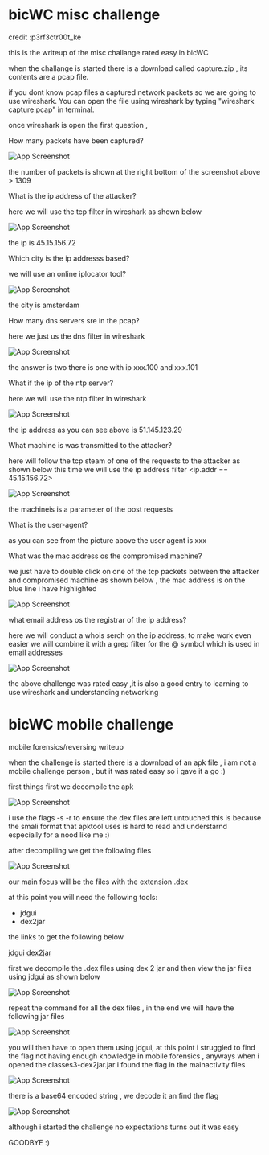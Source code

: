 
# bicWC misc challenge

credit :p3rf3ctr00t_ke

this is the writeup of the misc challange rated easy in bicWC


when the challange is started there is a download called capture.zip , its contents are a pcap file.

if you dont know pcap files a captured network packets so we are going to use wireshark. You can open the file using wireshark by typing "wireshark capture.pcap" in terminal.


once wireshark is open the first question ,

How many packets have been captured?



![App Screenshot](https://github.com/p0pparaz1/bicWC/blob/main/Screenshot%20from%202023-03-01%2007-28-48.png)

the number of packets is shown at the  right bottom of the screenshot above > 1309


What is the ip address of the attacker?


here we will use the tcp filter in wireshark as shown below



![App Screenshot](https://github.com/p0pparaz1/bicWC/blob/main/Screenshot%20from%202023-03-01%2008-09-44.png)

the ip is 45.15.156.72

Which city is the ip addresss based?

we will use an online iplocator tool?



![App Screenshot](https://github.com/p0pparaz1/bicWC/blob/main/Screenshot%20from%202023-03-01%2007-37-57.png)


the city is amsterdam

How many dns servers sre in the pcap?

here we just us the dns filter in wireshark 



![App Screenshot](https://github.com/p0pparaz1/bicWC/blob/main/Screenshot%20from%202023-03-01%2007-39-57.png)


the answer is two there is one with ip xxx.100 and xxx.101


What if the ip of the ntp server?


here we will use the ntp filter in wireshark



![App Screenshot](https://github.com/p0pparaz1/bicWC/blob/main/Screenshot%20from%202023-03-01%2008-09-52.png)

the ip address as you can see above is 51.145.123.29

What machine is was transmitted to the attacker?

here will follow the tcp steam of one of the requests to the attacker as shown below  this time we will use the ip address filter <ip.addr == 45.15.156.72>




![App Screenshot](https://github.com/p0pparaz1/bicWC/blob/main/Screenshot%20from%202023-03-01%2007-45-38.png)


the machineis is a parameter of the post requests

What is the user-agent?

as you can see from the picture above the user agent is xxx

What was the mac address os the compromised machine?


we just have to double click on one of the tcp packets between the attacker and compromised machine as shown below , the mac address is on the blue line i have highlighted





![App Screenshot](https://github.com/p0pparaz1/bicWC/blob/main/Screenshot%20from%202023-03-01%2007-50-18.png)


what email address os the registrar of the ip address?


here we will conduct a whois serch on the ip address, to make work even easier we will combine it with a grep filter for the @ symbol which is used in email addresses





![App Screenshot](https://github.com/p0pparaz1/bicWC/blob/main/Screenshot%20from%202023-03-01%2007-53-54.png)
  
  
  
 the above challenge was rated easy ,it is also a good entry to learning to use wireshark and understanding networking
  
  
  
# bicWC mobile challenge

mobile forensics/reversing writeup


when the challenge is started there is a download of an apk file
, i am not a mobile challenge person , but it was rated easy so i gave it a go :)

first things first we decompile the apk




![App Screenshot](https://github.com/p0pparaz1/bicWC/blob/main/Screenshot%20from%202023-03-01%2008-20-48.png)

i use the flags -s -r to ensure the  dex files are left untouched this is because the smali format that apktool uses is hard to read and understarnd especially for a nood like me :)

after decompiling we get the following files



![App Screenshot](https://github.com/p0pparaz1/bicWC/blob/main/Screenshot%20from%202023-03-01%2008-19-57.png)


our main focus will be the files with the extension .dex 


at this point you will need the following tools:

- jdgui
- dex2jar

the links to get the following below 

[jdgui](http://java-decompiler.github.io/)
[dex2jar](https://gitlab.com/kalilinux/packages/dex2jar)

first we decompile the .dex files using dex 2 jar and then view the jar files using jdgui as shown below



![App Screenshot](https://github.com/p0pparaz1/bicWC/blob/main/Screenshot%20from%202023-03-01%2008-27-01.png)

repeat the command for all the dex files , in the end we will have  the following jar files



![App Screenshot](https://github.com/p0pparaz1/bicWC/blob/main/Screenshot%20from%202023-03-01%2008-28-12.png)


you will then have to open them using jdgui, at this point i struggled to find the flag not having enough knowledge in mobile forensics , anyways when i opened the classes3-dex2jar.jar  i found the flag in the mainactivity files



![App Screenshot](https://github.com/p0pparaz1/bicWC/blob/main/Screenshot%20from%202023-03-01%2008-31-16.png)


there is a base64 encoded string , we decode it an find the flag



![App Screenshot](https://github.com/p0pparaz1/bicWC/blob/main/Screenshot%20from%202023-03-01%2008-32-25.png)


although i started the challenge no expectations turns out it was easy  

GOODBYE :)
